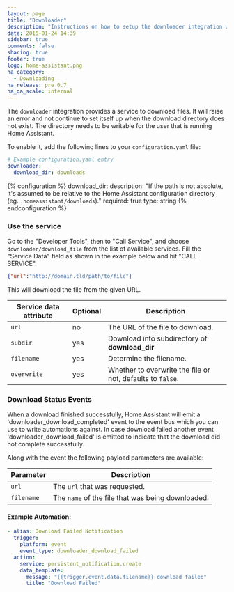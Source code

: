 ```yaml
---
layout: page
title: "Downloader"
description: "Instructions on how to setup the downloader integration with Home Assistant."
date: 2015-01-24 14:39
sidebar: true
comments: false
sharing: true
footer: true
logo: home-assistant.png
ha_category:
  - Downloading
ha_release: pre 0.7
ha_qa_scale: internal
---
```


The `downloader` integration provides a service to download files. It will raise an error and not continue to set itself up when the download directory does not exist. The directory needs to be writable for the user that is running Home Assistant.

To enable it, add the following lines to your `configuration.yaml` file:

```yaml
# Example configuration.yaml entry
downloader:
  download_dir: downloads
```

{% configuration %}
download_dir:
  description: "If the path is not absolute, it's assumed to be relative to the Home Assistant configuration directory (eg. `.homeassistant/downloads`)."
  required: true
  type: string
{% endconfiguration %}

### Use the service

Go to the "Developer Tools", then to "Call Service", and choose `downloader/download_file` from the list of available services. Fill the "Service Data" field as shown in the example below and hit "CALL SERVICE".

```json
{"url":"http://domain.tld/path/to/file"}
```

This will download the file from the given URL.

| Service data attribute | Optional | Description                                    |
| ---------------------- | -------- | ---------------------------------------------- |
| `url`                  |       no | The URL of the file to download.               |
| `subdir`               |      yes | Download into subdirectory of **download_dir** |
| `filename`             |      yes | Determine the filename.                        |
| `overwrite`            |      yes | Whether to overwrite the file or not, defaults to `false`. |

### Download Status Events

When a download finished successfully, Home Assistant will emit a 'downloader_download_completed' event to the event bus which you can use to write automations against.
In case download failed another event 'downloader_download_failed' is emitted to indicate that the download did not complete successfully.

Along with the event the following payload parameters are available:

| Parameter | Description                                                                                                                                                                                                                                                    |
|-----------|----------------------------------------------------------------------------------------------------------------------------------------------------------------------------------------------------------------------------------------------------------------|
| `url`  | The `url` that was requested.|                                                                                                                                      
| `filename`    | The `name` of the file that was being downloaded.|

#### Example Automation:

```yaml
- alias: Download Failed Notification
  trigger:
    platform: event
    event_type: downloader_download_failed
  action:
    service: persistent_notification.create
    data_template:
      message: "{{trigger.event.data.filename}} download failed"
      title: "Download Failed"
 ```

